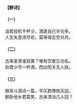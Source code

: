 #### 【醉诗】

#### （一）
话若投机千杯少，酒逢自己半句多。  
人生失意须尽欢，莫等得志空对月。
#### （二）
古来圣贤谁寂寞？唯有饮者忘功名。  
劝君少尽一杯酒，西出阳关无人扶。
#### （三）
猴哥斗酒诗一篇，平仄韵律抛天边。  
醉卧他乡君莫笑，古来漂泊几人回？
